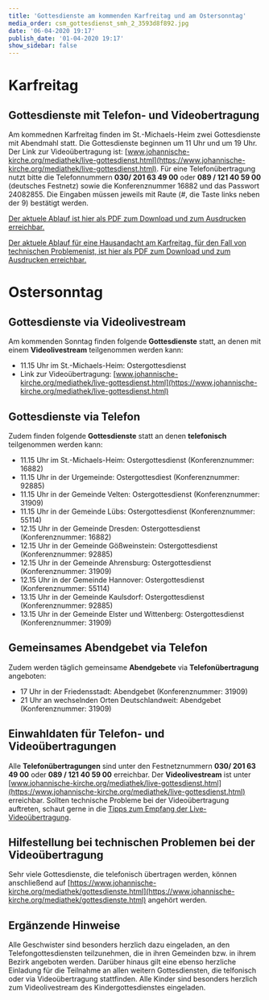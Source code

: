 ```yaml
---
title: 'Gottesdienste am kommenden Karfreitag und am Ostersonntag'
media_order: csm_gottesdienst_smh_2_3593d8f892.jpg
date: '06-04-2020 19:17'
publish_date: '01-04-2020 19:17'
show_sidebar: false
---
```


# Karfreitag
## Gottesdienste mit Telefon- und Videobertragung
Am kommednen Karfreitag finden im St.-Michaels-Heim zwei Gottesdienste mit Abendmahl statt. Die Gottesdienste beginnen um 11 Uhr und um 19 Uhr. Der Link zur Videoübertragung ist: [www.johannische-kirche.org/mediathek/live-gottesdienst.html](https://www.johannische-kirche.org/mediathek/live-gottesdienst.html). Für eine Telefonübertragung nutzt bitte die Telefonnummern **030/ 201 63 49 00** oder **089 / 121 40 59 00** (deutsches Festnetz) sowie die Konferenznummer 16882 und das Passwort 24082855. Die Eingaben müssen jeweils mit Raute (#, die Taste links neben der 9) bestätigt werden.

[Der aktuele Ablauf ist hier als PDF zum Download und zum Ausdrucken erreichbar.](https://cloud.johannische-kirche.org/index.php/s/yELHsXe2cwdZsid)

[Der aktuele Ablauf für eine Hausandacht am Karfreitag, für den Fall von technischen Problemenist, ist hier als PDF zum Download und zum Ausdrucken erreichbar.](https://cloud.johannische-kirche.org/index.php/s/sGo5HPsLANNMWrQ)
# Ostersonntag
## Gottesdienste via Videolivestream
Am kommenden Sonntag finden folgende **Gottesdienste** statt, an denen mit einem **Videolivestream** teilgenommen werden kann:
* 11.15 Uhr im St.-Michaels-Heim: Ostergottesdienst
* Link zur Videoübertragung: [www.johannische-kirche.org/mediathek/live-gottesdienst.html](https://www.johannische-kirche.org/mediathek/live-gottesdienst.html)

## Gottesdienste via Telefon
Zudem finden folgende **Gottesdienste** statt an denen **telefonisch** teilgenommen werden kann:
* 11.15 Uhr im St.-Michaels-Heim: Ostergottesdienst (Konferenznummer: 16882)
* 11.15 Uhr in der Urgemeinde: Ostergottesdiest (Konferenznummer: 92885)
* 11.15 Uhr in der Gemeinde Velten: Ostergottesdienst (Konferenznummer: 31909)
* 11.15 Uhr in der Gemeinde Lübs: Ostergottesdienst (Konferenznummer: 55114)
* 12.15 Uhr in der Gemeinde Dresden: Ostergottesdienst (Konferenznummer: 16882)
* 12.15 Uhr in der Gemeinde Gößweinstein: Ostergottesdienst (Konferenznummer: 92885)
* 12.15 Uhr in der Gemeinde Ahrensburg: Ostergottesdienst (Konferenznummer: 31909)
* 12.15 Uhr in der Gemeinde Hannover: Ostergottesdienst (Konferenznummer: 55114)
* 13.15 Uhr in der Gemeinde Kaulsdorf: Ostergottesdienst (Konferenznummer: 92885)
* 13.15 Uhr in der Gemeinde Elster und Wittenberg: Ostergottesdienst (Konferenznummer: 31909)

## Gemeinsames Abendgebet via Telefon
Zudem werden täglich gemeinsame **Abendgebete** via **Telefonübertragung** angeboten:
* 17 Uhr in der Friedensstadt: Abendgebet (Konferenznummer: 31909)
* 21 Uhr an wechselnden Orten Deutschlandweit: Abendgebet (Konferenznummer: 31909)

## Einwahldaten für Telefon- und Videoübertragungen
Alle **Telefonübertragungen** sind unter den Festnetznummern **030/ 201 63 49 00** oder **089 / 121 40 59 00** erreichbar.
Der **Videolivestream** ist unter [www.johannische-kirche.org/mediathek/live-gottesdienst.html](https://www.johannische-kirche.org/mediathek/live-gottesdienst.html) erreichbar.
Sollten technische Probleme bei der Videoübertragung auftreten, schaut gerne in die [Tipps zum Empfang der Live-Videoübertragung](https://cloud.johannische-kirche.org/index.php/s/Smg4kD3tRNBENYp).

## Hilfestellung bei technischen Problemen bei der Videoübertragung
Sehr viele Gottesdienste, die telefonisch übertragen werden, können anschließend auf [https://www.johannische-kirche.org/mediathek/gottesdienste.html](https://www.johannische-kirche.org/mediathek/gottesdienste.html) angehört werden.

## Ergänzende Hinweise 
Alle Geschwister sind besonders herzlich dazu eingeladen, an den Telefongottesdiensten teilzunehmen, die in ihren Gemeinden bzw. in ihrem Bezirk angeboten werden. Darüber hinaus gilt eine ebenso herzliche Einladung für die Teilnahme an allen weitern Gottesdiensten, die telfonisch oder via Videoübertragung stattfinden. Alle Kinder sind besonders herzlich zum Videolivestream des Kindergottesdienstes eingeladen.
